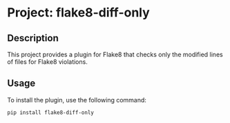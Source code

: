 # Project: flake8-diff-only

## Description
This project provides a plugin for Flake8 that checks only the modified lines of files for Flake8 violations.


## Usage

To install the plugin, use the following command:

```bash
pip install flake8-diff-only
```
